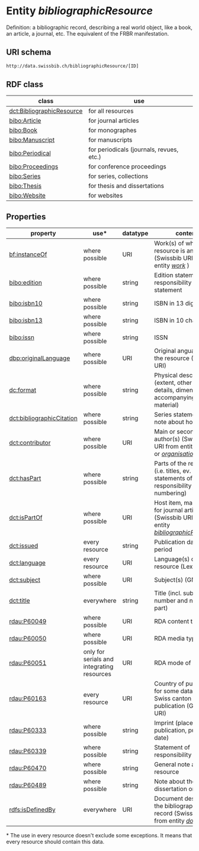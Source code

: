 # Entity *bibliographicResource*

Definition: a bibliographic record, describing a real world object, like a book, an article, a journal, etc. The equivalent of the FRBR manifestation.

## URI schema
```sh
http://data.swissbib.ch/bibliographicResource/[ID]
```

## RDF class
| class | use |
| - | - |
| [dct:BibliographicResource](http://purl.org/dc/terms/BibliographicResource) | for all resources |
| [bibo:Article](http://purl.org/ontology/bibo/Article) | for journal articles |
| [bibo:Book](http://purl.org/ontology/bibo/Book) | for monographes |
| [bibo:Manuscript](http://purl.org/ontology/bibo/Manuscript) | for manuscripts |
| [bibo:Periodical](http://purl.org/ontology/bibo/Periodical) | for periodicals (journals, revues, etc.) |
| [bibo:Proceedings](http://purl.org/ontology/bibo/Proceedings) | for conference proceedings |
| [bibo:Series](http://purl.org/ontology/bibo/Series) | for series, collections |
| [bibo:Thesis](http://purl.org/ontology/bibo/Thesis) | for thesis and dissertations |
| [bibo:Website](http://purl.org/ontology/bibo/Website) | for websites |

## Properties
| property | use* | datatype | content |
| - | - | - | - |
| [bf:instanceOf](http://bibframe.org/vocab/instanceOf) | where possible | URI | Work(s) of which the resource is an instance (Swissbib URI from entity [*work*](http://data.swissbib.ch/work) ) |
| [bibo:edition](http://purl.org/ontology/bibo/edition) | where possible | string | Edition statement and responsibility statement |
| [bibo:isbn10](http://purl.org/ontology/bibo/isbn10) | where possible | string | ISBN in 13 digits |
| [bibo:isbn13](http://purl.org/ontology/bibo/isbn13) | where possible | string | ISBN in 10 characters |
| [bibo:issn](http://purl.org/ontology/bibo/issn) | where possible | string | ISSN |
| [dbp:originalLanguage](http://dbpedia.org/ontology/originalLanguage) | where possible | URI | Original anguage of the resource (Lexvo URI) |
| [dc:format](http://purl.org/dc/elements/1.1/format) | where possible | string | Physical description (extent, other physical details, dimensions, accompanying material) |
| [dct:bibliographicCitation](http://purl.org/dc/terms/bibliographicCitation) | where possible | string | Series statement or note about host item |
| [dct:contributor](http://purl.org/dc/terms/contributor) | where possible | URI | Main or secondary author(s) (Swissbib URI from entity [*person*](http://data.swissbib.ch/person) or [*organisation*](http://data.swissbib.ch/organisation)) |
| [dct:hasPart](http://purl.org/dc/terms/hasPart) | where possible | string | Parts of the resource (i.e. titles, ev. statements of responsibility and numbering) |
| [dct:isPartOf](http://purl.org/dc/terms/isPartOf) | where possible | URI | Host item, mainly used for journal articles (Swissbib URI from entity [*bibliographicResource*](http://data.swissbib.ch/bibliographicResource)) |
| [dct:issued](http://purl.org/dc/terms/issued) | every resource | string | Publication date or period |
| [dct:language](http://purl.org/dc/terms/language) | every resource | URI | Language(s) of the resource (Lexvo URI) |
| [dct:subject](http://purl.org/dc/terms/subject) | where possible | URI | Subject(s) (GND URI) |
| [dct:title](http://purl.org/dc/terms/title) | everywhere | string | Title (incl. subtitle, number and name of part) |
| [rdau:P60049](http://www.rdaregistry.info/Elements/u/#P60049) | where possible | URI | RDA content type |
| [rdau:P60050](http://www.rdaregistry.info/Elements/u/#P60050) | where possible | URI | RDA media type |
| [rdau:P60051](http://www.rdaregistry.info/Elements/u/#P60051) | only for serials and integrating resources | URI | RDA mode of issuance |
| [rdau:P60163](http://www.rdaregistry.info/Elements/u/#P60163) | every resource | URI | Country of publication, for some data also Swiss canton of publication (Geonames URI) |
| [rdau:P60333](http://www.rdaregistry.info/Elements/u/#P60333) | where possible | string | Imprint (place of publication, publisher, date) |
| [rdau:P60339](http://www.rdaregistry.info/Elements/u/#P60339) | where possible | string | Statement of responsibility |
| [rdau:P60470](http://www.rdaregistry.info/Elements/u/#P60470) | where possible | string | General note about the resource |
| [rdau:P60489](http://www.rdaregistry.info/Elements/u/#P60489) | where possible | string | Note about the dissertation or thesis |
| [rdfs:isDefinedBy](http://www.w3.org/2000/01/rdf-schema#isDefinedBy) | everywhere | URI | Document describing the bibliographic record (Swissbib URI from entity [*document*](http://data.swissbib.ch/document)) |

\* The use in every resource doesn't exclude some exceptions. It means that every resource should contain this data.
